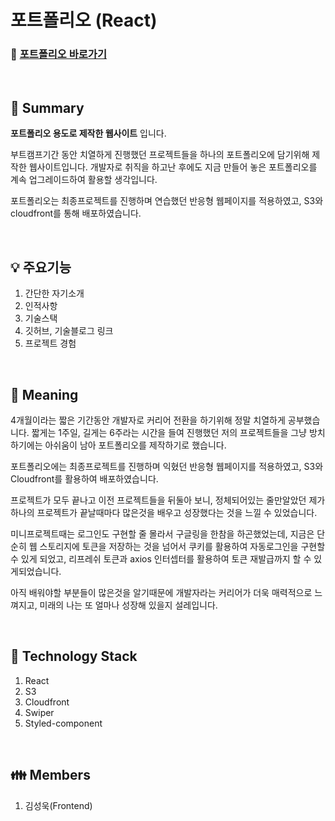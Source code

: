 # 포트폴리오 (React)
### :link: [포트폴리오 바로가기](https://www.ksu-portfolio.com/ "포트폴리오")

<br/>

## :pushpin: Summary

__포트폴리오 용도로 제작한 웹사이트__ 입니다.

부트캠프기간 동안 치열하게 진행했던 프로젝트들을 하나의 포트폴리오에 담기위해 제작한 웹사이트입니다. 개발자로 취직을 하고난 후에도 지금 만들어 놓은 포트폴리오를 계속 업그레이드하여 활용할 생각입니다. 

포트폴리오는 최종프로젝트를 진행하며 연습했던 반응형 웹페이지를 적용하였고, S3와 cloudfront를 통해 배포하였습니다.

<br/>

## :bulb: 주요기능
1. 간단한 자기소개
2. 인적사항
3. 기술스택
4. 깃허브, 기술블로그 링크
5. 프로젝트 경험
<br/>

## :mag_right: Meaning
4개월이라는 짧은 기간동안 개발자로 커리어 전환을 하기위해 정말 치열하게 공부했습니다. 짧게는 1주일, 길게는 6주라는 시간을 들여 진행했던 저의 프로젝트들을 그냥 방치하기에는 아쉬움이 남아 포트폴리오를 제작하기로 했습니다. 

포트폴리오에는 최종프로젝트를 진행하며 익혔던 반응형 웹페이지를 적용하였고, S3와 Cloudfront를 활용하여 배포하였습니다.  

프로젝트가 모두 끝나고 이전 프로젝트들을 뒤둘아 보니, 정체되어있는 줄만알았던 제가 하나의 프로젝트가 끝날때마다 많은것을 배우고 성장했다는 것을 느낄 수 있었습니다.

미니프로젝트때는 로그인도 구현할 줄 몰라서 구글링을 한참을 하곤했었는데, 지금은 단순히 웹 스토리지에 토큰을 저장하는 것을 넘어서 쿠키를 활용하여 자동로그인을 구현할 수 있게 되었고, 리프레쉬 토큰과 axios 인터셉터를 활용하여 토큰 재발급까지 할 수 있게되었습니다.

아직 배워야할 부분들이 많은것을 알기때문에 개발자라는 커리어가 더욱 매력적으로 느껴지고, 미래의 나는 또 얼마나 성장해 있을지 설레입니다.

<br/>

## :hammer: Technology Stack
1. React
2. S3
3. Cloudfront
4. Swiper
5. Styled-component

<br/>

## :family: Members
1. 김성욱(Frontend)  
